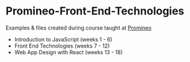 # Promineo-Front-End-Technologies
Examples & files created during course taught at [Promineo](https://www.promineotech.com/)

- Introduction to JavaScript (weeks 1 - 6)
- Front End Technologies (weeks 7 - 12)
- Web App Design with React (weeks 13 - 18)


